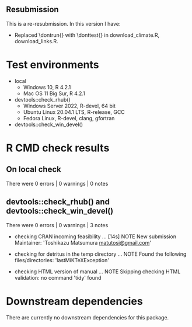 ## Resubmission

This is a re-resubmission. In this version I have:

* Replaced \dontrun{} with \donttest{} in download_climate.R, download_links.R. 

# Test environments

* local
    * Windows 10, R 4.2.1
    * Mac OS 11 Big Sur, R 4.2.1
* devtools::check_rhub()
    * Windows Server 2022, R-devel, 64 bit
    * Ubuntu Linux 20.04.1 LTS, R-release, GCC
    * Fedora Linux, R-devel, clang, gfortran
* devtools::check_win_devel()

# R CMD check results

## On local check 

There were 0 errors  | 0 warnings  | 0 notes

## devtools::check_rhub() and devtools::check_win_devel()

There were 0 errors  | 0 warnings  | 3 notes

* checking CRAN incoming feasibility ... [14s] NOTE
  New submission
  Maintainer: 'Toshikazu Matsumura <matutosi@gmail.com>'

* checking for detritus in the temp directory ... NOTE
  Found the following files/directories:
    'lastMiKTeXException'

*  checking HTML version of manual ... NOTE
   Skipping checking HTML validation: no command 'tidy' found

# Downstream dependencies

There are currently no downstream dependencies for this package.
